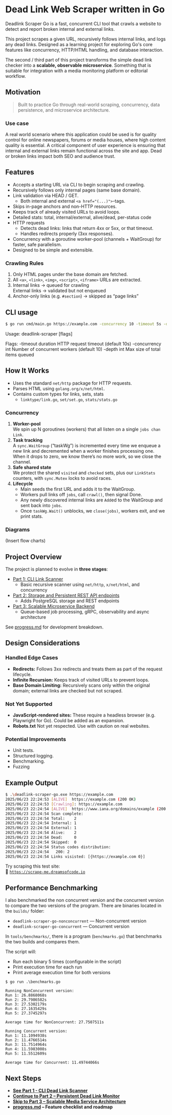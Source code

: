 # Dead Link Web Scraper written in Go

Deadlink Scraper Go is a fast, concurrent CLI tool that crawls a website to detect and report broken internal and external links.

This project scrapes a given URL, recursively follows internal links, and logs any dead links. Designed as a learning project for exploring Go's core features like concurrency, HTTP/HTML handling, and database interaction.

The second / third part of this project transforms the simple dead link checker into a **scalable, observable microservice**. Something that is suitable for integration with a media monitoring platform or editorial workflow.

## Motivation

> Built to practice Go through real-world scraping, concurrency, data persistence, and microservice architecture.

### Use case
A real world scenario where this application could be used is for quality control for online newspapers, forums or media houses, where high content quality is essential. A critical component of user experience is ensuring that internal and external links remain functional across the site and app. Dead or broken links impact both SEO and audience trust.

## Features
- Accepts a starting URL via CLI to begin scraping and crawling.
- Recursively follows only internal pages (same base domain).
- Link validation via HEAD / GET.
  - Both internal and external `<a href="(...)">`-tags.
- Skips in-page anchors and non-HTTP resources.
- Keeps track of already visited URLs to avoid loops.
- Detailed stats: total, internal/external, alive/dead, per-status code
- HTTP requests
  - Detects dead links: links that return 4xx or 5xx, or that timeout.
  - Handles redirects properly (3xx responses).
- Concurrency with a goroutine worker-pool (channels + WaitGroup) for faster, safe parallelism.
- Designed to be simple and extensible.


### Crawling Rules
1. Only HTML pages under the base domain are fetched.
2. All `<a>`, `<link>`, `<img>`, `<script>`, `<iframe>` URLs are extracted.
3. Internal links → queued for crawling  
   External links → validated but not enqueued
4. Anchor-only links (e.g. `#section`) → skipped as “page links”

## CLI usage
```bash
$ go run cmd/main.go https://example.com -concurrency 10 -timeout 5s -depth 200
```

Usage: deadlink-scraper [flags] <url>  

Flags:
  -timeout duration     HTTP request timeout (default 10s)
  -concurrency int      Number of concurrent workers (default 10)
  -depth int            Max size of total items queued

## How It Works
- Uses the standard `net/http` package for HTTP requests.
- Parses HTML using `golang.org/x/net/html`.
- Contains custom types for links, sets, stats
  - `linktype/link.go`, `set/set.go`, `stats/stats.go`

### Concurrency
1. **Worker-pool**  
   We spin up N goroutines (workers) that all listen on a single `jobs chan Link`.
2. **Task tracking**  
   A `sync.WaitGroup` (“taskWg”) is incremented every time we enqueue a new link and decremented when a worker finishes processing one.  
   When it drops to zero, we know there’s no more work, so we close the channel.
3. **Safe shared state**  
   We protect the shared `visited` and `checked` sets, plus our `LinkStats` counters, with `sync.Mutex` locks to avoid races.
4. **Lifecycle**  
   - Main seeds the first URL and adds it to the WaitGroup.  
   - Workers pull links off `jobs`, call `crawl()`, then signal Done.  
   - Any newly discovered internal links are `Add`ed to the WaitGroup and sent back into `jobs`.  
   - Once `taskWg.Wait()` unblocks, we `close(jobs)`, workers exit, and we print stats.

### Diagrams
(Insert flow charts)

## Project Overview
The project is planned to evolve in **three stages**:

- [Part 1: CLI Link Scanner](./docs/part1.md)
  - Basic recursive scanner using `net/http`, `x/net/html`, and concurrency
- [Part 2: Storage and Persistent REST API endpoints](./docs/part2.md)
  - Adds PostgreSQL storage and REST endpoints
- [Part 3: Scalable Microservice Backend](./docs/part3.md)
  -  Queue-based job processing, gRPC, observability and async architecture

See [progress.md](./docs/progress.md) for development breakdown.

##  Design Considerations

###  Handled Edge Cases

- **Redirects:** Follows 3xx redirects and treats them as part of the request lifecycle.
- **Infinite Recursion:** Keeps track of visited URLs to prevent loops.
- **Base Domain Limiting:** Recursively scans only within the original domain; external links are checked but not scraped.

###  Not Yet Supported

- **JavaScript-rendered sites:** These require a headless browser (e.g. Playwright for Go). Could be added as an expansion.
- **Robots.txt** Not yet respected. Use with caution on real websites.

###  Potential Improvements
- Unit tests.
- Structured logging.
- Benchmarking.
- Fuzzing

## Example Output

```bash
$ .\deadlink-scraper-go.exe https://example.com
2025/06/23 22:24:53 [ALIVE]  https://example.com (200 OK)
2025/06/23 22:24:53 [Crawling]: https://example.com
2025/06/23 22:24:54 [ALIVE]  https://www.iana.org/domains/example (200 OK)
2025/06/23 22:24:54 Scan complete:
2025/06/23 22:24:54 Total:    2
2025/06/23 22:24:54 Internal: 1
2025/06/23 22:24:54 External: 1
2025/06/23 22:24:54 Alive:    2
2025/06/23 22:24:54 Dead:     0
2025/06/23 22:24:54 Skipped:  0
2025/06/23 22:24:54 Status codes distribution:
2025/06/23 22:24:54   200: 2
2025/06/23 22:24:54 Links visisted: [{https://example.com 0}]
```

Try scraping this test site:  
🔗 [`https://scrape-me.dreamsofcode.io`](https://scrape-me.dreamsofcode.io)


## Performance Benchmarking
I also benchmarked the non concurrent version and the concurrent version to compare the two versions of the program. 
There are binaries located in the `builds/` folder:
  * `deadlink-scraper-go-nonconcurrent` — Non-concurrent version
  * `deadlink-scraper-go-concurrent` — Concurrent version

In `tools/benchmarks/`, there is a program (`benchmarks.go`) that benchmarks the two builds and compares them.

The script will:
* Run each binary 5 times (configurable in the script)
* Print execution time for each run
* Print average execution time for both versions

```
$ go run .\benchmarks.go

Running NonConcurrent version:
Run 1: 26.8868068s
Run 2: 29.7986582s
Run 3: 27.5302179s
Run 4: 27.1635429s
Run 5: 27.3745297s

Average time for NonConcurrent: 27.7507511s

Running Concurrent version:
Run 1: 11.1094938s
Run 2: 11.4766514s
Run 3: 11.7514964s 
Run 4: 11.5983008s
Run 5: 11.5512609s

Average time for Concurrent: 11.49744066s
```

##  Next Steps
- **[See Part 1 - CLI Dead Link Scanner](./docs/part1.md)**
- **[Continue to Part 2 – Persistent Dead Link Monitor](./docs/part2.md)**
- **[Skip to Part 3 – Scalable Media Service Architecture](./docs/part3.md)**
- **[progress.md](./docs/progress.md) – Feature checklist and roadmap**
